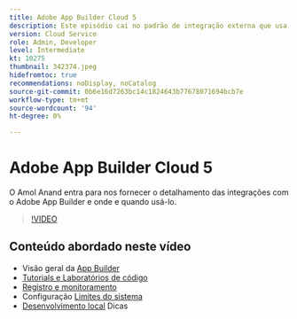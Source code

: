 ```yaml
---
title: Adobe App Builder Cloud 5
description: Este episódio cai no padrão de integração externa que usa o Adobe App Builder
version: Cloud Service
role: Admin, Developer
level: Intermediate
kt: 10275
thumbnail: 342374.jpeg
hidefromtoc: true
recommendations: noDisplay, noCatalog
source-git-commit: 0b6e16d7263bc14c1824643b77678071694bcb7e
workflow-type: tm+mt
source-wordcount: '94'
ht-degree: 0%

---
```


# Adobe App Builder Cloud 5

O Amol Anand entra para nos fornecer o detalhamento das integrações com o Adobe App Builder e onde e quando usá-lo.

>[!VIDEO](https://video.tv.adobe.com/v/342374)

## Conteúdo abordado neste vídeo

+ Visão geral da [App Builder](https://developer.adobe.com/app-builder/docs/overview/)
+ [Tutorials e Laboratórios de código](https://developer.adobe.com/app-builder/docs/resources/)
+ [Registro e monitoramento](https://adobedocs.github.io/adobeio-runtime/guides/logging_monitoring.html#retrieving-activations-for-blocking-successful-calls)
+ Configuração [Limites do sistema](https://adobedocs.github.io/adobeio-runtime/guides/system_settings.html)
+ [Desenvolvimento local](https://developer.adobe.com/app-builder/docs/resources/debugging/) Dicas